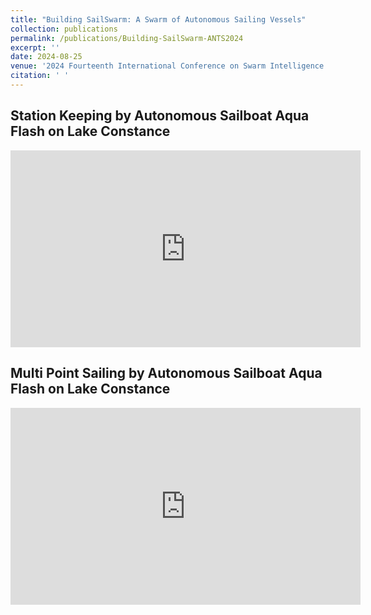 ```yaml
---
title: "Building SailSwarm: A Swarm of Autonomous Sailing Vessels"
collection: publications
permalink: /publications/Building-SailSwarm-ANTS2024
excerpt: ''
date: 2024-08-25
venue: '2024 Fourteenth International Conference on Swarm Intelligence (ANTS 2024) (Submitted)'
citation: ' '
---
```

<h2 align="left">Station Keeping by Autonomous Sailboat Aqua Flash on Lake Constance</h2>
<iframe width="560" height="315" src="https://www.youtube.com/embed/EpLK_BXpBp8?si=dgnVOCygEmNL5aUE" title="YouTube video player" frameborder="0" allow="accelerometer; autoplay; clipboard-write; encrypted-media; gyroscope; picture-in-picture; web-share" referrerpolicy="strict-origin-when-cross-origin" allowfullscreen></iframe>

<h2 align="left">Multi Point Sailing by Autonomous Sailboat Aqua Flash on Lake Constance</h2>
<iframe width="560" height="315" src="https://www.youtube.com/embed/9-f9NiJ3-8c?si=LvClfTgUXWtIeGZL" title="YouTube video player" frameborder="0" allow="accelerometer; autoplay; clipboard-write; encrypted-media; gyroscope; picture-in-picture; web-share" referrerpolicy="strict-origin-when-cross-origin" allowfullscreen></iframe>

